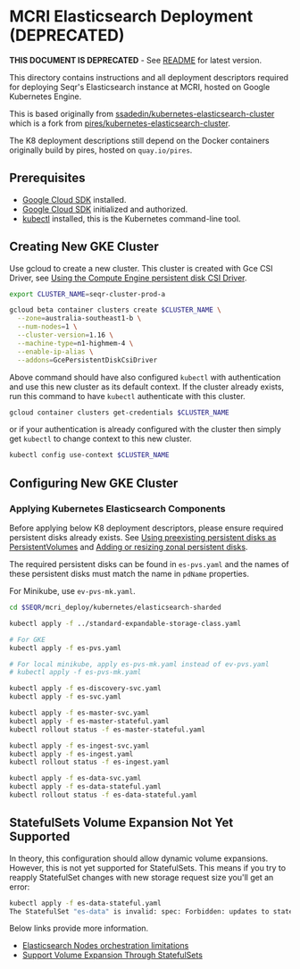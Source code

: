 # MCRI Elasticsearch Deployment (**DEPRECATED**)

**THIS DOCUMENT IS DEPRECATED** - See [README](../elasticsearch/README.md) for latest version.

This directory contains instructions and all deployment descriptors required
for deploying Seqr's Elasticsearch instance at MCRI, hosted on Google Kubernetes Engine.

This is based originally from [ssadedin/kubernetes-elasticsearch-cluster](https://github.com/ssadedin/kubernetes-elasticsearch-cluster)
which is a fork from [pires/kubernetes-elasticsearch-cluster](https://github.com/pires/kubernetes-elasticsearch-cluster).

The K8 deployment descriptions still depend on the Docker containers originally build by pires, hosted on `quay.io/pires`.

## Prerequisites

* [Google Cloud SDK](https://cloud.google.com/sdk/install) installed.
* [Google Cloud SDK](https://cloud.google.com/sdk/docs/authorizing) initialized and authorized.
* [kubectl](https://kubernetes.io/docs/tasks/tools/install-kubectl/) installed, this is the Kubernetes command-line tool.

## Creating New GKE Cluster

Use gcloud to create a new cluster.  This cluster is created with Gce CSI Driver, see [Using the Compute Engine persistent disk CSI Driver](https://cloud.google.com/kubernetes-engine/docs/how-to/persistent-volumes/gce-pd-csi-driver).

```bash
export CLUSTER_NAME=seqr-cluster-prod-a

gcloud beta container clusters create $CLUSTER_NAME \
  --zone=australia-southeast1-b \
  --num-nodes=1 \
  --cluster-version=1.16 \
  --machine-type=n1-highmem-4 \
  --enable-ip-alias \
  --addons=GcePersistentDiskCsiDriver
```

Above command should have also configured `kubectl` with authentication and use this new cluster as its default context.
If the cluster already exists, run this command to have `kubectl` authenticate with this cluster.

```bash
gcloud container clusters get-credentials $CLUSTER_NAME
```

or if your authentication is already configured with the cluster then simply get `kubectl` to
change context to this new cluster.

```bash
kubectl config use-context $CLUSTER_NAME
```

## Configuring New GKE Cluster

### Applying Kubernetes Elasticsearch Components

Before applying below K8 deployment descriptors, please ensure required persistent disks
already exists.  See [Using preexisting persistent disks as PersistentVolumes](https://cloud.google.com/kubernetes-engine/docs/how-to/persistent-volumes/preexisting-pd)
and [Adding or resizing zonal persistent disks](https://cloud.google.com/compute/docs/disks/add-persistent-disk).

The required persistent disks can be found in `es-pvs.yaml` and the names of these persistent disks must match the name in `pdName` properties.

For Minikube, use `ev-pvs-mk.yaml`.

```bash
cd $SEQR/mcri_deploy/kubernetes/elasticsearch-sharded

kubectl apply -f ../standard-expandable-storage-class.yaml

# For GKE
kubectl apply -f es-pvs.yaml

# For local minikube, apply es-pvs-mk.yaml instead of ev-pvs.yaml
# kubectl apply -f es-pvs-mk.yaml

kubectl apply -f es-discovery-svc.yaml
kubectl apply -f es-svc.yaml

kubectl apply -f es-master-svc.yaml
kubectl apply -f es-master-stateful.yaml
kubectl rollout status -f es-master-stateful.yaml

kubectl apply -f es-ingest-svc.yaml
kubectl apply -f es-ingest.yaml
kubectl rollout status -f es-ingest.yaml

kubectl apply -f es-data-svc.yaml
kubectl apply -f es-data-stateful.yaml
kubectl rollout status -f es-data-stateful.yaml
```

## StatefulSets Volume Expansion Not Yet Supported

In theory, this configuration should allow dynamic volume expansions.  However, this is not
yet supported for StatefulSets.  This means if you try to reapply StatefulSet changes with
new storage request size you'll get an error:

```bash
kubectl apply -f es-data-stateful.yaml
The StatefulSet "es-data" is invalid: spec: Forbidden: updates to statefulset spec for fields other than 'replicas', 'template', and 'updateStrategy' are forbidden
```

Below links provide more information.

* [Elasticsearch Nodes orchestration limitations](https://www.elastic.co/guide/en/cloud-on-k8s/current/k8s-orchestration.html#k8s-orchestration-limitations)
* [Support Volume Expansion Through StatefulSets](https://github.com/kubernetes/enhancements/issues/661)

